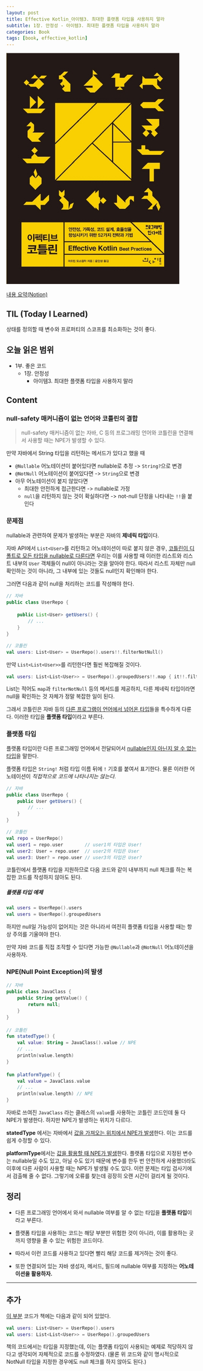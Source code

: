 ```yaml
---
layout: post
title: Effective Kotlin_아이템3. 최대한 플랫폼 타입을 사용하지 말라
subtitle: 1장. 안정성 - 아이템3. 최대한 플랫폼 타입을 사용하지 말라
categories: Book
tags: [book, effective_kotlin]
---
```


![이펙티브 코틀린 북커버](/assets/images/EffectiveKotlinCover.png)

[내용 요약(Notion)][notion]

## TIL (Today I Learned)
상태를 정의할 때 변수와 프로퍼티의 스코프를 최소화하는 것이 좋다.

## 오늘 읽은 범위
- 1부. 좋은 코드
  - 1장. 안정성
    - 아이템3. 최대한 플랫폼 타입을 사용하지 말라

## Content

### null-safety 매커니즘이 없는 언어와 코틀린의 결합

> null-safety 매커니즘이 없는 자바, C 등의 프로그래밍 언어와 코틀린을 연결해서 사용할 때는 NPE가 발생할 수 있다.

만약 자바에서 String 타입을 리턴하는 메서드가 있다고 했을 때

- `@Nullable` 어노테이션이 붙어있다면 nullable로 추정 ->  `String?`으로 변경
- `@NotNull` 어노테이션이 붙어있다면 ->  `String`으로 변경
- 아무 어노테이션이 붙지 않았다면
  - 최대한 안전하게 접근한다면 -> nullable로 가정
  - `null`을 리턴하지 않는 것이 확실하다면 -> not-null 단정을 나타내는 `!!`을 붙인다


### 문제점

nullable과 관련하여 문제가 발생하는 부분은 자바의 **제네릭 타입**이다.

자바 API에서 `List<User>`를 리턴하고 어노테이션이 따로 붙지 않은 경우, <u>코틀린이 디폴트로 모든 타입을 nullable로 다룬다면</u> 우리는 이를 사용할 때 이러한 리스트와 리스트 내부의 `User` 객체들이 null이 아니라는 것을 알아야 한다. 따라서 리스트 자체만 null 확인하는 것이 아니라, 그 내부에 있는 것들도 null인지 확인해야 한다.

그러면 다음과 같이 null을 처리하는 코드를 작성해야 한다.

```java
// 자바
public class UserRepo {
	
	public List<User> getUsers() {
		// ...
	}
}
```
```kotlin
// 코틀린
val users: List<User> = UserRepo().users!!.filterNotNull()
```

만약 `List<List<User>>`를 리턴한다면 훨씬 복잡해질 것이다.

```kotlin
val users: List<List<User>> = UserRepo().groupedUsers!!.map { it!!.filterNotNull() }
```

List는 적어도 `map`과 `filterNotNull` 등의 메서드를 제공하지, 다른 제네릭 타입이라면 null을 확인하는 것 자체가 정말 복잡한 일이 된다.

그래서 코틀린은 자바 등의 <u>다른 프로그램이 언어에서 넘어온 타입</u>들을 특수하게 다룬다. 이러한 타입을 **플랫폼 타입**이라고 부른다.

### 플랫폼 타입
플랫폼 타입이란 다른 프로그래밍 언어에서 전달되어서 <u>nullable인지 아닌지 알 수 없는 타입</u>을 말한다.

플랫폼 타입은 `String!` 처럼 타입 이름 뒤에 `!` 기호를 붙여서 표기한다. 물론 이러한 어노테이션이 *직접적으로 코드에 나타나지는 않는다.* 

```java
// 자바
public class UserRepo {
	public User getUsers() {
		// ...
	}
}
```
``` kotlin
// 코틀린
val repo = UserRepo()
val user1 = repo.user        // user1의 타입은 User!
val user2: User = repo.user  // user2의 타입은 User
val user3: User? = repo.user // user3의 타입은 User?
```

코틀린에서 플랫폼 타입을 지원하므로 다음 코드와 같이 내부까지 null 체크를 하는 복잡한 코드를 작성하지 않아도 된다.

##### 플랫폼 타입 예제
```kotlin
val users = UserRepo().users
val users = UserRepo().groupedUsers
```

하지만 null일 가능성이 없어지는 것은 아니라서 여전히 플랫폼 타입을 사용할 때는 항상 주의를 기울여야 한다.

만약 자바 코드를 직접 조작할 수 있다면 가능한 `@Nullable`과 `@NotNull` 어노테이션을 사용하자.

### NPE(Null Point Exception)의 발생
```kotlin
// 자바
public class JavaClass {
    public String getValue() {
        return null;
    }
}

// 코틀린
fun statedType() {
    val value: String = JavaClass().value // NPE
    // ...
    println(value.length)
}

fun platformType() {
    val value = JavaClass.value
    // ...
    println(value.length) // NPE
}
```

자바로 쓰여진 `JavaClass` 라는 클래스의 `value`를 사용하는 코틀린 코드인데 둘 다 NPE가 발생한다. 하지만 NPE가 발생하는 위치가 다르다.

**statedType** 에서는 자바에서 <u>값을 가져오는 위치에서 NPE가 발생</u>한다. 이는 코드를 쉽게 수정할 수 있다.

**platformType**에서는 <u>값을 활용할 때 NPE가 발생</u>한다. 플랫폼 타입으로 지정된 변수는 nullable일 수도 있고, 아닐 수도 있기 때문에 변수를 한두 번 안전하게 사용했더라도 이후에 다른 사람이 사용할 때는 NPE가 발생될 수도 있다. 이런 문제는 타입 검사기에서 검출해 줄 수 없다. 그렇기에 오류를 찾는데 굉장히 오랜 시간이 걸리게 될 것이다.

## 정리
- 다른 프로그래밍 언어에서 와서 nullable 여부를 알 수 없는 타입을 **플랫폼 타입**이라고 부른다.

- 플랫폼  타입을 사용하는 코드는 해당 부분만 위험한 것이 아니라, 이를 활용하는 곳까지 영향을 줄 수 있는 위험한 코드이다.

- 따라서 이런 코드를 사용하고 있다면 빨리 해당 코드를 제거하는 것이 좋다.

- 또한 연결되어 있는 자바 생성자, 메서드, 필드에 nullable 여부를 지정하는 **어노테이션을 활용하자.**

---
## 추가

[이 부분](#플랫폼-타입-예제) 코드가 책에는 다음과 같이 되어 있었다.

```kotlin
val users: List<User> = UserRepo().users
val users: List<List<User>> = UserRepo().groupedUsers
```

책의 코드에서는 타입을 지정했는데, 이는 플랫폼 타입이 사용되는 예제로 적당하지 않다고 생각되어 자체적으로 코드를 수정하였다. (물론 위 코드와 같이 명시적으로 NotNull 타입을 지정한 경우에도 null 체크를 하지 않아도 된다.)



[notion]: https://mangbaam.notion.site/3-fc1532f883fe49c9bfc243ee78d2f454